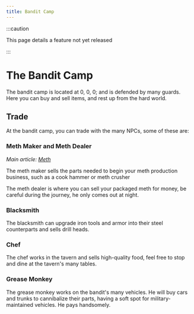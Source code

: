 ```yaml
---
title: Bandit Camp
---
```



:::caution

This page details a feature not yet released 

:::

# The Bandit Camp
The bandit camp is located at 0, 0, 0; and is defended by many guards. Here you can buy and sell items, and rest up from the hard world.     

## Trade

At the bandit camp, you can trade with the many NPCs, some of these are:

### Meth Maker and Meth Dealer

*Main article: [Meth](/docs/The_Server/Meth.md)*

The meth maker sells the parts needed to begin your meth production business, such as a cook hammer or meth crusher

The meth dealer is where you can sell your packaged meth for money, be careful during the journey, he only comes out at night.

### Blacksmith

The blacksmith can upgrade iron tools and armor into their steel counterparts and sells drill heads. 

### Chef 

The chef works in the tavern and sells high-quality food, feel free to stop and dine at the tavern's many tables.  

### Grease Monkey

The grease monkey works on the bandit's many vehicles. He will buy cars and trunks to cannibalize their parts, having a soft spot for military-maintained vehicles. He pays handsomely.        
